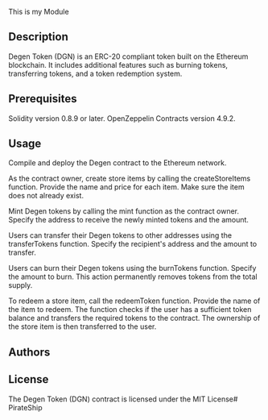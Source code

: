 This is my Module

## Description

Degen Token (DGN) is an ERC-20 compliant token built on the Ethereum blockchain. It includes additional features such as burning tokens, transferring tokens, and a token redemption system.


## Prerequisites
Solidity version 0.8.9 or later.
OpenZeppelin Contracts version 4.9.2.

## Usage
Compile and deploy the Degen contract to the Ethereum network.

As the contract owner, create store items by calling the createStoreItems function. Provide the name and price for each item. Make sure the item does not already exist.

Mint Degen tokens by calling the mint function as the contract owner. Specify the address to receive the newly minted tokens and the amount.

Users can transfer their Degen tokens to other addresses using the transferTokens function. Specify the recipient's address and the amount to transfer.

Users can burn their Degen tokens using the burnTokens function. Specify the amount to burn. This action permanently removes tokens from the total supply.

To redeem a store item, call the redeemToken function. Provide the name of the item to redeem. The function checks if the user has a sufficient token balance and transfers the required tokens to the contract. The ownership of the store item is then transferred to the user.


## Authors




## License

The Degen Token (DGN) contract is licensed under the MIT License# PirateShip
